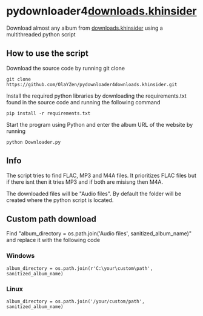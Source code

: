 # pydownloader4[downloads.khinsider](https://downloads.khinsider.com/)
Download almost any album from [downloads.khinsider](https://downloads.khinsider.com/) using a multithreaded python script

## How to use the script

Download the source code by running git clone
```
git clone https://github.com/OlaYZen/pydownloader4downloads.khinsider.git
```

Install the required python libraries by downloading the requirements.txt found in the source code and running the following command
```
pip install -r requirements.txt
```
Start the program using Python and enter the album URL of the website by running

```
python Downloader.py
```

## Info
The script tries to find FLAC, MP3 and M4A files. It prioritizes FLAC files but if there isnt then it tries MP3 and if both are misisng then M4A.

The downloaded files will be "Audio files". By default the folder will be created where the python script is located.

## Custom path download
Find "album_directory = os.path.join('Audio files', sanitized_album_name)" and replace it with the following code

### Windows
```
album_directory = os.path.join(r'C:\your\custom\path', sanitized_album_name)
```
### Linux
```
album_directory = os.path.join('/your/custom/path', sanitized_album_name)
```









